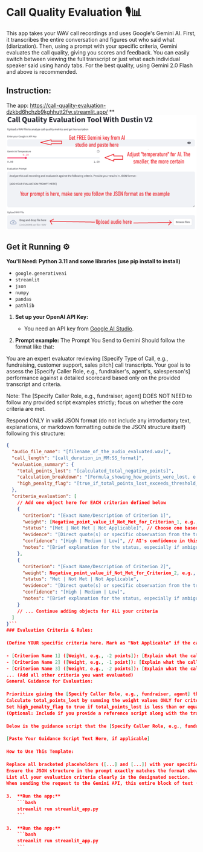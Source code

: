 # Call Quality Evaluation 🎙️📊

This app takes your WAV call recordings and uses Google's Gemini AI. First, it transcribes the entire conversation and figures out who said what (diarization). Then, using a prompt with your specific criteria, Gemini evaluates the call quality, giving you scores and feedback. You can easily switch between viewing the full transcript or just what each individual speaker said using handy tabs.
For the best quality, using Gemini 2.0 Flash and above is recommended.

## Instruction:
The app: https://call-quality-evaluation-dzkbd6hchzb9kghhutt2fw.streamlit.app/
**![Tool instruction](https://github.com/dustinvk03/Call-Quality-Evaluation/blob/master/how-to-use-call-quality.png)

## Get it Running ⚙️

**You'll Need: Python 3.11 and some libraries (use pip install to install)**
* `google.generativeai`
* `streamlit` 
* `json`
* `numpy`
* `pandas`
* `pathlib`

1.  **Set up your OpenAI API Key:**
    * You need an API key from [Google AI Studio](https://aistudio.google.com/app/apikey).
  
2.  **Prompt example:**
The Prompt You Send to Gemini Should follow the format like that:

You are an expert evaluator reviewing [Specify Type of Call, e.g., fundraising, customer support, sales pitch] call transcripts. Your goal is to assess the [Specify Caller Role, e.g., fundraiser's, agent's, salesperson's] performance against a detailed scorecard based only on the provided transcript and criteria.

Note: The [Specify Caller Role, e.g., fundraiser, agent] DOES NOT NEED to follow any provided script examples strictly; focus on whether the core criteria are met.

Respond ONLY in valid JSON format (do not include any introductory text, explanations, or markdown formatting outside the JSON structure itself) following this structure:
```json
{
  "audio_file_name": "[filename_of_the_audio_evaluated.wav]",
  "call_length": "[call_duration_in_MM:SS_format]",
  "evaluation_summary": {
    "total_points_lost": "[calculated_total_negative_points]",
    "calculation_breakdown": "[Formula_showing_how_points_were_lost, e.g., CriterionName1 (-X) + CriterionName3 (-Y) = -Z]",
    "high_penalty_flag": "[true_if_total_points_lost_exceeds_threshold_else_false]"
  },
  "criteria_evaluation": [
    // Add one object here for EACH criterion defined below
    {
      "criterion": "[Exact Name/Description of Criterion 1]",
      "weight": [Negative_point_value_if_Not_Met_for_Criterion_1, e.g., -2],
      "status": "[Met | Not Met | Not Applicable]", // Choose one based on evaluation
      "evidence": "[Direct quote(s) or specific observation from the transcript supporting the status]",
      "confidence": "[High | Medium | Low]", // AI's confidence in this specific evaluation
      "notes": "[Brief explanation for the status, especially if ambiguous or 'Not Applicable']"
    },
    {
      "criterion": "[Exact Name/Description of Criterion 2]",
      "weight": Negative_point_value_if_Not_Met_for_Criterion_2, e.g., -1,
      "status": "Met | Not Met | Not Applicable",
      "evidence": "[Direct quote(s) or specific observation from the transcript supporting the status]",
      "confidence": "[High | Medium | Low]",
      "notes": "[Brief explanation for the status, especially if ambiguous or 'Not Applicable']"
    }
    // ... Continue adding objects for ALL your criteria
  ]
}```
### Evaluation Criteria & Rules:

(Define YOUR specific criteria here. Mark as "Not Applicable" if the caller did not have a reasonable opportunity to meet the criterion during the call.)

- [Criterion Name 1] ([Weight, e.g., -2 points]): [Explain what the caller needs to do to meet this criterion. Provide clear positive/negative examples if helpful]. Example: Does caller confirm contact identity? Example: "Am I speaking with [Name]?" or "Is this [Name]?". Mark as "Met" if the donor implicitly agrees.
- [Criterion Name 2] ([Weight, e.g., -1 point]): [Explain what the caller needs to do to meet this criterion]. Example: Proper Campaign Mention (-2): Does caller mention specific campaign/committee/candidate during intro?
- [Criterion Name 3] ([Weight, e.g., -2 points]): [Explain what the caller needs to do to meet this criterion]. Example: Self Identification (-2): Does caller identify themselves clearly? Example: "My name is [Name]".
... (Add all other criteria you want evaluated)
General Guidance for Evaluation:

Prioritize giving the [Specify Caller Role, e.g., fundraiser, agent] the benefit of the doubt. If ambiguity exists in the transcript or actions can be interpreted multiple ways, lean towards "Met" or "Not Applicable" rather than "Not Met." The goal is to identify significant deviations or errors.
Calculate total_points_lost by summing the weight values ONLY for criteria marked as "Not Met". Ignore weights for "Met" and "Not Applicable".
Set high_penalty_flag to true if total_points_lost is less than or equal to [Your Negative Point Threshold, e.g., -5] (meaning the penalty magnitude meets or exceeds your threshold). Otherwise, set it to false.
(Optional: Include if you provide a reference script along with the transcript)

Below is the guidance script that the [Specify Caller Role, e.g., fundraiser, agent] may have used as a reference. Evaluate the call based on the defined criteria, remembering the caller DOES NOT NEED to follow this script word-for-word.

[Paste Your Guidance Script Text Here, if applicable]

How to Use This Template:

Replace all bracketed placeholders ([...] and [...]) with your specific details (type of calls, caller roles, criteria names, explanations, weights, threshold, etc.).
Ensure the JSON structure in the prompt exactly matches the format shown.
List all your evaluation criteria clearly in the designated section.
When sending the request to the Gemini API, this entire block of text (after filling in your details) becomes the prompt content, along with the call transcript itself.

3.  **Run the app:**
    ```bash
    streamlit run streamlit_app.py
    ```

3.  **Run the app:**
    ```bash
    streamlit run streamlit_app.py
    ```
